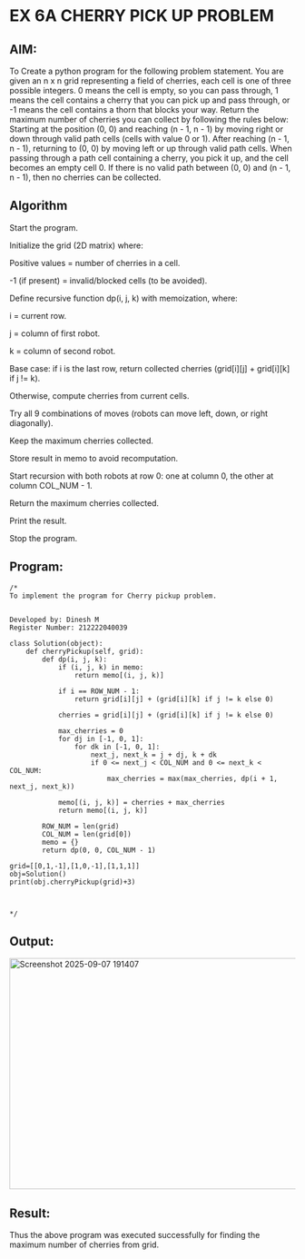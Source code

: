 # EX 6A CHERRY PICK UP PROBLEM

## AIM:
To Create a python program for the following problem statement.
You are given an n x n grid representing a field of cherries, each cell is one of three possible integers.
0	means the cell is empty, so you can pass through,
1	means the cell contains a cherry that you can pick up and pass through, or
-1 means the cell contains a thorn that blocks your way.
Return the maximum number of cherries you can collect by following the rules below:
Starting at the position (0, 0) and reaching (n - 1, n - 1) by moving right or down through valid path cells (cells with value 0 or 1).
After reaching (n - 1, n - 1), returning to (0, 0) by moving left or up through valid path cells.
When passing through a path cell containing a cherry, you pick it up, and the cell becomes an empty cell 0. If there is no valid path between (0, 0) and (n - 1, n - 1), then no cherries can be collected.



## Algorithm
Start the program.

Initialize the grid (2D matrix) where:

Positive values = number of cherries in a cell.

-1 (if present) = invalid/blocked cells (to be avoided).

Define recursive function dp(i, j, k) with memoization, where:

i = current row.

j = column of first robot.

k = column of second robot.

Base case: if i is the last row, return collected cherries (grid[i][j] + grid[i][k] if j != k).

Otherwise, compute cherries from current cells.

Try all 9 combinations of moves (robots can move left, down, or right diagonally).

Keep the maximum cherries collected.

Store result in memo to avoid recomputation.

Start recursion with both robots at row 0: one at column 0, the other at column COL_NUM - 1.

Return the maximum cherries collected.

Print the result.

Stop the program.  

## Program:
```
/*
To implement the program for Cherry pickup problem.


Developed by: Dinesh M
Register Number: 212222040039

class Solution(object):
    def cherryPickup(self, grid):
        def dp(i, j, k):
            if (i, j, k) in memo:
                return memo[(i, j, k)]
            
            if i == ROW_NUM - 1:
                return grid[i][j] + (grid[i][k] if j != k else 0)
            
            cherries = grid[i][j] + (grid[i][k] if j != k else 0)
            
            max_cherries = 0
            for dj in [-1, 0, 1]:
                for dk in [-1, 0, 1]:
                    next_j, next_k = j + dj, k + dk
                    if 0 <= next_j < COL_NUM and 0 <= next_k < COL_NUM:
                        max_cherries = max(max_cherries, dp(i + 1, next_j, next_k))
            
            memo[(i, j, k)] = cherries + max_cherries
            return memo[(i, j, k)]
        
        ROW_NUM = len(grid)
        COL_NUM = len(grid[0])
        memo = {}
        return dp(0, 0, COL_NUM - 1)

grid=[[0,1,-1],[1,0,-1],[1,1,1]] 
obj=Solution()
print(obj.cherryPickup(grid)+3)



*/
```

## Output:
<img width="1276" height="407" alt="Screenshot 2025-09-07 191407" src="https://github.com/user-attachments/assets/8b11328e-e434-46a9-b26e-7efdbfd27e6f" />



## Result:
Thus the above program was executed successfully for finding the maximum number of cherries from grid.
